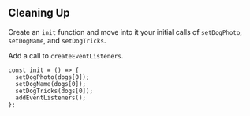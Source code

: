## Cleaning Up

Create an `init` function and move into it your initial calls of `setDogPhoto`, `setDogName`, and `setDogTricks`. 

Add a call to `createEventListeners`.

```
const init = () => {
  setDogPhoto(dogs[0]);
  setDogName(dogs[0]);
  setDogTricks(dogs[0]);
  addEventListeners();
};
```